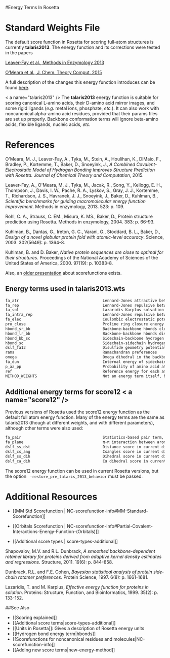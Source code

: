 #Energy Terms In Rosetta 

Standard Weights File
=====================

The default score function in Rosetta for scoring full-atom structures is currently **talaris2013**.  The energy function and its corrections were tested in the papers 

[Leaver-Fay et al., Methods in Enzymology 2013](http://www.ncbi.nlm.nih.gov/pmc/articles/PMC3724755/)

[O’Meara et al., J. Chem. Theory Comput. 2015](https://dx.doi.org/10.1021/ct500864r)  

A full description of the changes this energy function introduces can be found [here](https://www.rosettacommons.org/node/3508#comment-6946).  

< a name="talaris2013" />
The **talaris2013** energy function is suitable for scoring canonical L-amino acids, their D-amino acid mirror images, and some rigid ligands (_e.g._ metal ions, phosphate, _etc._).  It can also work with noncanonical alpha-amino acid residues, provided that their params files are set up properly.  Backbone conformation terms will ignore beta-amino acids, flexible ligands, nucleic acids, _etc._

References
==========

O'Meara, M. J., Leaver-Fay, A., Tyka, M., Stein, A., Houlihan, K., DiMaio, F., Bradley, P., Kortemme, T., Baker, D., Snoeyink, J.,
_A Combined Covalent-Electrostatic Model of Hydrogen Bonding Improves Structure Prediction with Rosetta. Journal of Chemical Theory and Computation_, 2015.

Leaver-Fay, A., O'Meara, M. J., Tyka, M., Jacak, R., Song, Y., Kellogg, E. H., Thompson, J., Davis, I. W., Pache, R. A., Lyskov, S., Gray, J. J., Kortemme, T., Richardson, J. S., Havranek, J. J., Snoeyink, J., Baker, D., Kuhlman, B., _Scientific benchmarks for guiding macromolecular energy function improvement_. Methods in enzymology, 2013. 523: p. 109.

Rohl, C. A., Strauss, C. EM., Misura, K. MS., Baker, D., Protein structure prediction using Rosetta. Methods in enzymology, 2004. 383: p. 66-93.

Kuhlman, B., Dantas, G., Ireton, G. C., Varani, G., Stoddard, B. L., Baker, D., _Design of a novel globular protein fold with atomic-level accuracy_. Science, 2003. 302(5649): p. 1364-8.

Kuhlman, B. and D. Baker, _Native protein sequences are close to optimal for their structures_. Proceedings of the National Academy of Sciences of the United States of America, 2000. 97(19): p. 10383-8.

Also, an [older presentation](http://www.rosettadesigngroup.com/workshops/RCW2007/presentations/GlennRosettacon2007.ppt) about scorefunctions exists.

Energy terms used in talaris2013.wts
-------------------------------------

```html
fa_atr                                     Lennard-Jones attractive between atoms in different residues
fa_rep                                     Lennard-Jones repulsive between atoms in different residues
fa_sol                                     Lazaridis-Karplus solvation energy
fa_intra_rep                               Lennard-Jones repulsive between atoms in the same residue
fa_elec                                    Coulombic electrostatic potential with a distance-dependant dielectric   
pro_close                                  Proline ring closure energy
hbond_sr_bb                                Backbone-backbone hbonds close in primary sequence
hbond_lr_bb                                Backbone-backbone hbonds distant in primary sequence
hbond_bb_sc                                Sidechain-backbone hydrogen bond energy
hbond_sc                                   Sidechain-sidechain hydrogen bond energy
dslf_fa13                                  Disulfide geometry potential
rama                                       Ramachandran preferences
omega                                      Omega dihedral in the backbone. A Harmonic constraint on planarity with standard deviation of ~6 deg.
fa_dun                                     Internal energy of sidechain rotamers as derived from Dunbrack's statistics (2010 Rotamer Library used in Talaris2013)
p_aa_pp                                    Probability of amino acid at Φ/Ψ
ref                                        Reference energy for each amino acid. Balances internal energy of amino acid terms.  Plays role in design.
METHOD_WEIGHTS                             Not an energy term itself, but the parameters for each amino acid used by the ref energy term. 
```

Additional energy terms for score12 < a name="score12" />
-----------------------------------

Previous versions of Rosetta used the score12 energy function as the default full atom energy function. Many of the energy terms are the same as talaris2013 (though at different weights, and with different parameters), although other terms were also used:

```html
fa_pair                                    Statistics-based pair term, favors salt bridges (replaced by fa_elec in talaris2013)
fa_plane                                   π-π interaction between aromatic groups, by default = 0
dslf_ss_dst                                Distance score in current disulfide (replaced by dslf_fa13 in talaris2013)
dslf_cs_ang                                Csangles score in current disulfide (replaced by dslf_fa13 in talaris2013)
dslf_ss_dih                                Dihedral score in current disulfide (replaced by dslf_fa13 in talaris2013)
dslf_ca_dih                                Cα dihedral score in current disulfide (replaced by dslf_fa13 in talaris2013)
```

The score12 energy function can be used in current Rosetta versions, but the option <code> -restore_pre_talaris_2013_behavior</code> must be passed.



Additional Resources
=====================

*  [[MM Std Scorefunction | NC-scorefunction-info#MM-Standard-Scorefunction]]

*  [[Orbitals Scorefunction | NC-scorefunction-info#Partial-Covalent-Interactions-Energy-Function-(Orbitals)]]

*  [[Additional score types | score-types-additional]]


Shapovalov, M.V. and R.L. Dunbrack, _A smoothed backbone-dependent rotamer library for proteins derived from adaptive kernel density estimates and regressions_. Structure, 2011. 19(6): p. 844-858.

Dunbrack, R.L. and F.E. Cohen, _Bayesian statistical analysis of protein side‐chain rotamer preferences_. Protein Science, 1997. 6(8): p. 1661-1681.

Lazaridis, T. and M. Karplus, _Effective energy function for proteins in solution_. Proteins: Structure, Function, and Bioinformatics, 1999. 35(2): p. 133-152.

##See Also

* [[Scoring explained]]
* [[Additional score terms|score-types-additional]]
* [[Units in Rosetta]]: Gives a description of Rosetta energy units
* [[Hydrogen bond energy term|hbonds]]
* [[Scorefunctions for noncanonical residues and molecules|NC-scorefunction-info]]
* [[Adding new score terms|new-energy-method]]